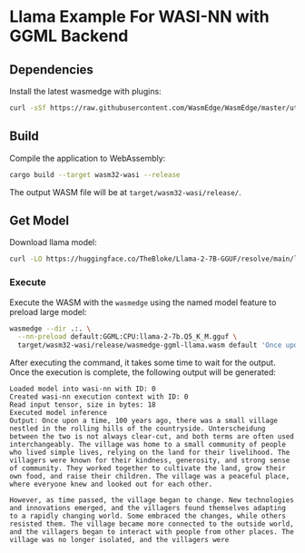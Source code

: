 # Llama Example For WASI-NN with GGML Backend

## Dependencies

Install the latest wasmedge with plugins:

```bash
curl -sSf https://raw.githubusercontent.com/WasmEdge/WasmEdge/master/utils/install.sh | bash -s -- --plugins wasi_nn-ggml
```

## Build

Compile the application to WebAssembly:

```bash
cargo build --target wasm32-wasi --release
```

The output WASM file will be at `target/wasm32-wasi/release/`.

## Get Model

Download llama model:

```bash
curl -LO https://huggingface.co/TheBloke/Llama-2-7B-GGUF/resolve/main/llama-2-7b.Q5_K_M.gguf
```

### Execute

Execute the WASM with the `wasmedge` using the named model feature to preload large model:

```bash
wasmedge --dir .:. \
  --nn-preload default:GGML:CPU:llama-2-7b.Q5_K_M.gguf \
  target/wasm32-wasi/release/wasmedge-ggml-llama.wasm default 'Once upon a time, '
```

After executing the command, it takes some time to wait for the output.
Once the execution is complete, the following output will be generated:

```console
Loaded model into wasi-nn with ID: 0
Created wasi-nn execution context with ID: 0
Read input tensor, size in bytes: 18
Executed model inference
Output: Once upon a time, 100 years ago, there was a small village nestled in the rolling hills of the countryside. Unterscheidung between the two is not always clear-cut, and both terms are often used interchangeably. The village was home to a small community of people who lived simple lives, relying on the land for their livelihood. The villagers were known for their kindness, generosity, and strong sense of community. They worked together to cultivate the land, grow their own food, and raise their children. The village was a peaceful place, where everyone knew and looked out for each other.

However, as time passed, the village began to change. New technologies and innovations emerged, and the villagers found themselves adapting to a rapidly changing world. Some embraced the changes, while others resisted them. The village became more connected to the outside world, and the villagers began to interact with people from other places. The village was no longer isolated, and the villagers were
```
